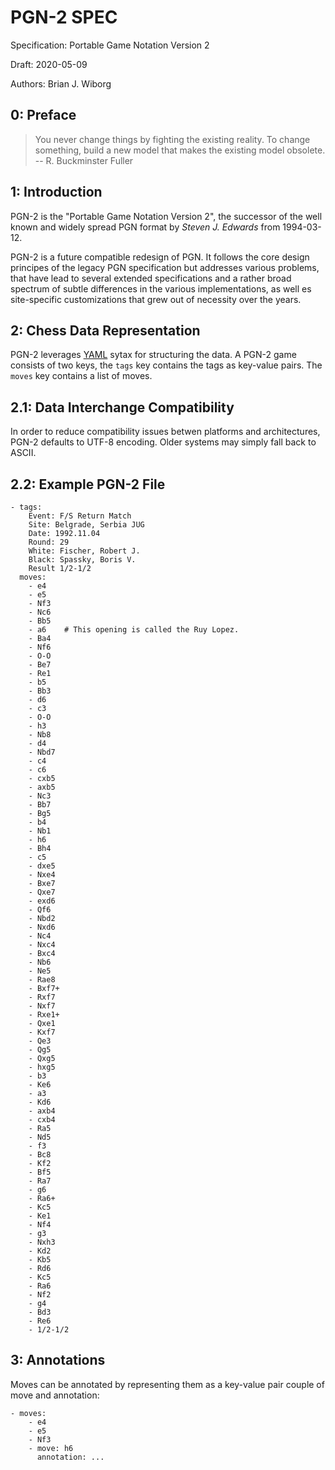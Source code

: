 # PGN-2 SPEC

Specification: Portable Game Notation Version 2

Draft: 2020-05-09

Authors: Brian J. Wiborg


## 0: Preface

> You never change things by fighting the existing reality.
> To change something, build a new model that makes the existing model
> obsolete.  
    -- R. Buckminster Fuller


## 1: Introduction

PGN-2 is the "Portable Game Notation Version 2", the successor of the well
known and widely spread PGN format by *Steven J. Edwards* from 1994-03-12.

PGN-2 is a future compatible redesign of PGN. It follows the core design
principes of the legacy PGN specification but addresses various problems,
that have lead to several extended specifications and a rather broad spectrum
of subtle differences in the various implementations, as well es site-specific
customizations that grew out of necessity over the years.


## 2: Chess Data Representation

PGN-2 leverages [YAML](https://yaml.org/spec/) sytax for structuring the data.
A PGN-2 game consists of two keys, the `tags` key contains the tags as
key-value pairs. The `moves` key contains a list of moves.


## 2.1: Data Interchange Compatibility

In order to reduce compatibility issues betwen platforms and architectures,
PGN-2 defaults to UTF-8 encoding. Older systems may simply fall back to ASCII.


## 2.2: Example PGN-2 File

```pgn2
- tags:
    Event: F/S Return Match
    Site: Belgrade, Serbia JUG
    Date: 1992.11.04
    Round: 29
    White: Fischer, Robert J.
    Black: Spassky, Boris V.
    Result 1/2-1/2
  moves:
    - e4
    - e5
    - Nf3
    - Nc6
    - Bb5
    - a6    # This opening is called the Ruy Lopez.
    - Ba4
    - Nf6
    - O-O
    - Be7
    - Re1
    - b5
    - Bb3
    - d6
    - c3
    - O-O
    - h3
    - Nb8
    - d4
    - Nbd7
    - c4
    - c6
    - cxb5
    - axb5
    - Nc3
    - Bb7
    - Bg5
    - b4
    - Nb1
    - h6
    - Bh4
    - c5
    - dxe5
    - Nxe4
    - Bxe7
    - Qxe7
    - exd6
    - Qf6
    - Nbd2
    - Nxd6
    - Nc4
    - Nxc4
    - Bxc4
    - Nb6
    - Ne5
    - Rae8
    - Bxf7+
    - Rxf7
    - Nxf7
    - Rxe1+
    - Qxe1
    - Kxf7
    - Qe3
    - Qg5
    - Qxg5
    - hxg5
    - b3
    - Ke6
    - a3
    - Kd6
    - axb4
    - cxb4
    - Ra5
    - Nd5
    - f3
    - Bc8
    - Kf2
    - Bf5
    - Ra7
    - g6
    - Ra6+
    - Kc5
    - Ke1
    - Nf4
    - g3
    - Nxh3
    - Kd2
    - Kb5
    - Rd6
    - Kc5
    - Ra6
    - Nf2
    - g4
    - Bd3
    - Re6
    - 1/2-1/2
```

## 3: Annotations

Moves can be annotated by representing them as a key-value pair couple of move
and annotation:

```pgn2
- moves:
    - e4
    - e5
    - Nf3
    - move: h6
      annotation: ...
```

